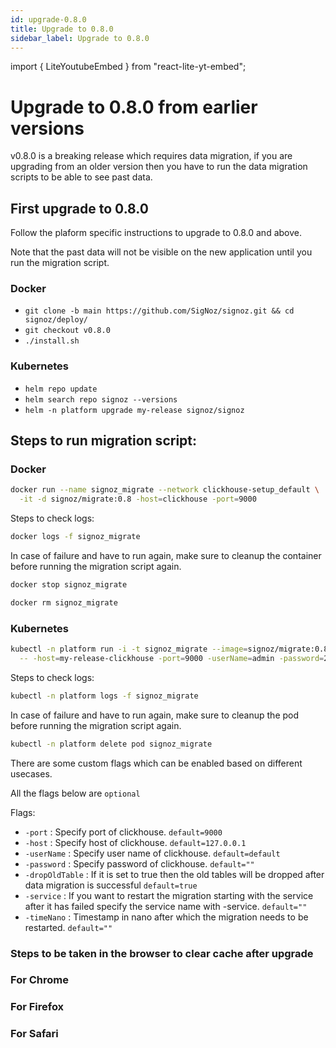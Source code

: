 ```yaml
---
id: upgrade-0.8.0
title: Upgrade to 0.8.0
sidebar_label: Upgrade to 0.8.0
---
```

import { LiteYoutubeEmbed } from "react-lite-yt-embed";

# Upgrade to 0.8.0 from earlier versions

v0.8.0 is a breaking release which requires data migration, if you are upgrading from an older version then you have to run the data migration scripts to be able to see past data.

## First upgrade to 0.8.0

Follow the plaform specific instructions to upgrade to 0.8.0 and above.

Note that the past data will not be visible on the new application until you run the migration script.

### Docker

- `git clone -b main https://github.com/SigNoz/signoz.git && cd signoz/deploy/`
- `git checkout v0.8.0`
- `./install.sh`

### Kubernetes

- `helm repo update`
- `helm search repo signoz --versions`
- `helm -n platform upgrade my-release signoz/signoz`

## Steps to run migration script:

### Docker

```bash
docker run --name signoz_migrate --network clickhouse-setup_default \
  -it -d signoz/migrate:0.8 -host=clickhouse -port=9000
```

Steps to check logs:

```bash
docker logs -f signoz_migrate
```

In case of failure and have to run again, make sure to cleanup the container before running the migration script again.

```bash
docker stop signoz_migrate

docker rm signoz_migrate
```

### Kubernetes

```bash
kubectl -n platform run -i -t signoz_migrate --image=signoz/migrate:0.8 \
  -- -host=my-release-clickhouse -port=9000 -userName=admin -password=27ff0399-0d3a-4bd8-919d-17c2181e6fb9
```

Steps to check logs:

```bash
kubectl -n platform logs -f signoz_migrate
```

In case of failure and have to run again, make sure to cleanup the pod before running the migration script again.

```bash
kubectl -n platform delete pod signoz_migrate
```

There are some custom flags which can be enabled based on different usecases.

All the flags below are `optional`

Flags:

- `-port` : Specify port of clickhouse. `default=9000`
- `-host` : Specify host of clickhouse. `default=127.0.0.1`
- `-userName` : Specify user name of clickhouse. `default=default`
- `-password` : Specify password of clickhouse. `default=""`
- `-dropOldTable` : If it is set to true then the old tables will be dropped after data migration is successful `default=true`
- `-service` : If you want to restart the migration starting with the service after it has failed specify the service name with -service. `default=""`
- `-timeNano` : Timestamp in nano after which the migration needs to be restarted. `default=""`

### Steps to be taken in the browser to clear cache after upgrade

### For Chrome

<LiteYoutubeEmbed id="PmbfbTKKxmk" mute={false} />

### For Firefox

<LiteYoutubeEmbed id="ESivE729ZTs" mute={false} />

### For Safari

<LiteYoutubeEmbed id="T_ovOttPRhA" mute={false} />

